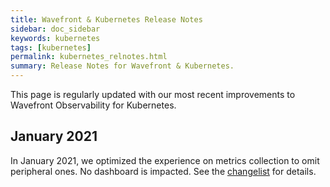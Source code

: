 ```yaml
---
title: Wavefront & Kubernetes Release Notes
sidebar: doc_sidebar
keywords: kubernetes
tags: [kubernetes]
permalink: kubernetes_relnotes.html
summary: Release Notes for Wavefront & Kubernetes.
---
```

This page is regularly updated with our most recent improvements to Wavefront Observability for Kubernetes.

## January 2021

In January 2021, we optimized the experience on metrics collection to omit peripheral ones. No dashboard is impacted. See the [changelist](https://github.com/wavefrontHQ/wavefront-collector-for-kubernetes/commit/2e9ee11ad4bb3b92f873fb062773312f75b9cd8c) for details.
